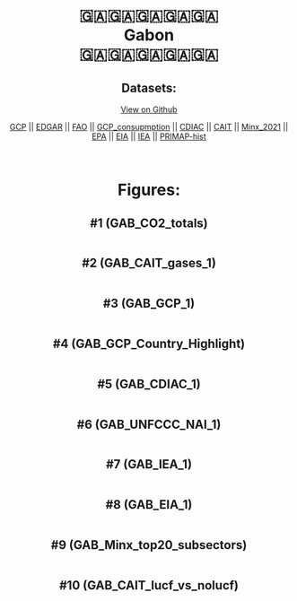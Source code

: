 
<center>
<h1 align="center">
🇬🇦🇬🇦🇬🇦🇬🇦🇬🇦
<br>
Gabon
<br>
🇬🇦🇬🇦🇬🇦🇬🇦🇬🇦
</h1>
<h2>Datasets:</h2>
<p><a href="https://github.com/dquintani/GreenhouseData/tree/master/country_data/GAB_Gabon/data">View on Github</a>
<br></p><p><a href="data/GAB_GCP.csv">GCP</a> || <a href="data/GAB_EDGAR.csv">EDGAR</a> || <a href="data/GAB_FAO.csv">FAO</a> || <a href="data/GAB_GCP_consupmption.csv">GCP_consupmption</a> || <a href="data/GAB_CDIAC.csv">CDIAC</a> || <a href="data/GAB_CAIT.csv">CAIT</a> || <a href="data/GAB_Minx_2021.csv">Minx_2021</a> || <a href="data/GAB_EPA.csv">EPA</a> || <a href="data/GAB_EIA.csv">EIA</a> || <a href="data/GAB_IEA.csv">IEA</a> || <a href="data/GAB_PRIMAP-hist.csv">PRIMAP-hist</a></p><p><br></p>
<h1>Figures:</h1><h2>#1 (GAB_CO2_totals)</h2>
<p><img alt="" src="figures/GAB_CO2_totals.png" /></p><h2>#2 (GAB_CAIT_gases_1)</h2>
<p><img alt="" src="figures/GAB_CAIT_gases_1.png" /></p><h2>#3 (GAB_GCP_1)</h2>
<p><img alt="" src="figures/GAB_GCP_1.png" /></p><h2>#4 (GAB_GCP_Country_Highlight)</h2>
<p><img alt="" src="figures/GAB_GCP_Country_Highlight.png" /></p><h2>#5 (GAB_CDIAC_1)</h2>
<p><img alt="" src="figures/GAB_CDIAC_1.png" /></p><h2>#6 (GAB_UNFCCC_NAI_1)</h2>
<p><img alt="" src="figures/GAB_UNFCCC_NAI_1.png" /></p><h2>#7 (GAB_IEA_1)</h2>
<p><img alt="" src="figures/GAB_IEA_1.png" /></p><h2>#8 (GAB_EIA_1)</h2>
<p><img alt="" src="figures/GAB_EIA_1.png" /></p><h2>#9 (GAB_Minx_top20_subsectors)</h2>
<p><img alt="" src="figures/GAB_Minx_top20_subsectors.png" /></p><h2>#10 (GAB_CAIT_lucf_vs_nolucf)</h2>
<p><img alt="" src="figures/GAB_CAIT_lucf_vs_nolucf.png" /></p>